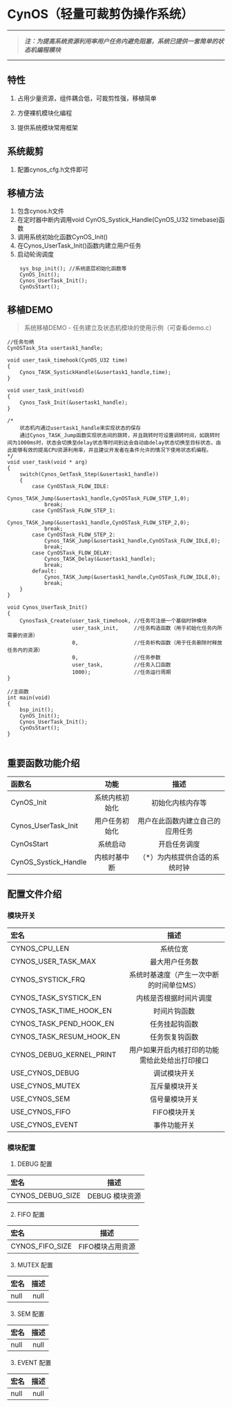 # CynOS（轻量可裁剪伪操作系统）

___
> ***注：为提高系统资源利用率用户任务内避免阻塞，系统已提供一套简单的状态机编程模块***
___

## 特性
1. 占用少量资源，组件耦合低，可裁剪性强，移植简单

2. 方便裸机模块化编程

3. 提供系统模块常用框架

## 系统裁剪

1. 配置cynos_cfg.h文件即可
## 移植方法
1. 包含cynos.h文件
2. 在定时器中断内调用void CynOS_Systick_Handle(CynOS_U32 timebase)函数
3. 调用系统初始化函数CynOS_Init()
4. 在Cynos_UserTask_Init()函数内建立用户任务
5. 启动轮询调度
```
	sys_bsp_init(); //系统底层初始化函数等
	CynOS_Init();
	Cynos_UserTask_Init();
	CynOsStart();
```
## 移植DEMO
> 系统移植DEMO - 任务建立及状态机模块的使用示例（可查看demo.c）
```
//任务句柄
CynOSTask_Sta usertask1_handle;

void user_task_timehook(CynOS_U32 time)
{
	Cynos_TASK_SystickHandle(&usertask1_handle,time);
}

void user_task_init(void)
{
	Cynos_Task_Init(&usertask1_handle);
}

/*             
	状态机内通过usertask1_handle来实现状态的保存
	通过Cynos_TASK_Jump函数实现状态间的跳转，并且跳转时可设置调转时间，如跳转时间为1000ms时，状态会切换至delay状态等时间到达会自动由delay状态切换至目标状态，由此能够有效的提高CPU资源利用率，并且建议开发者在条件允许的情况下使用状态机编程。
*/
void user_task(void * arg)
{
	switch(Cynos_GetTask_Step(&usertask1_handle))
	{
		case CynOSTask_FLOW_IDLE:
			Cynos_TASK_Jump(&usertask1_handle,CynOSTask_FLOW_STEP_1,0);
			break;
		case CynOSTask_FLOW_STEP_1:
			Cynos_TASK_Jump(&usertask1_handle,CynOSTask_FLOW_STEP_2,0);
			break;
		case CynOSTask_FLOW_STEP_2:
			Cynos_TASK_Jump(&usertask1_handle,CynOSTask_FLOW_IDLE,0);
			break;
		case CynOSTask_FLOW_DELAY:
			Cynos_TASK_Delay(&usertask1_handle);
			break;
		default:
			Cynos_TASK_Jump(&usertask1_handle,CynOSTask_FLOW_IDLE,0);
			break;
	}
}

void Cynos_UserTask_Init()
{
	CynosTask_Create(user_task_timehook, //任务可注册一个基础时钟模块
					 user_task_init,     //任务构造函数（用于初始化任务内所需要的资源）
					 0,				     //任务析构函数（用于任务删除时释放任务内的资源）
					 0,					 //任务参数
					 user_task,          //任务入口函数
					 1000);				 //任务运行周期
}

//主函数
int main(void)
{
	bsp_init();
	CynOS_Init();
	Cynos_UserTask_Init();
	CynOsStart();
}


```
## 重要函数功能介绍
| 函数名 | 功能 | 描述 |
| :------------ |:---------------:|:---------------:|
| CynOS_Init      | 系统内核初始化 | 初始化内核内存等 |
| Cynos_UserTask_Init | 用户任务初始化  | 用户在此函数内建立自己的应用任务 |
| CynOsStart 	| 系统启动	| 开启任务调度 |
| CynOS_Systick_Handle | 内核时基中断	| （*）为内核提供合适的系统时钟 |
## 配置文件介绍

### 模块开关
| 宏名 | 描述 |
| :------------ |:---------------:|
| CYNOS_CPU_LEN      | 系统位宽 |
| CYNOS_USER_TASK_MAX | 最大用户任务数  |
| CYNOS_SYSTICK_FRQ 	| 系统时基速度（产生一次中断的时间单位MS）	|
| CYNOS_TASK_SYSTICK_EN 	| 内核是否根据时间片调度	|
| CYNOS_TASK_TIME_HOOK_EN 	| 时间片钩函数	|
| CYNOS_TASK_PEND_HOOK_EN 	| 任务挂起钩函数	|
| CYNOS_TASK_RESUM_HOOK_EN 	| 任务恢复钩函数	|
| CYNOS_DEBUG_KERNEL_PRINT 	| 用户如果开启内核打印的功能需给此处给出打印接口	|
| USE_CYNOS_DEBUG 	| 调试模块开关	|
| USE_CYNOS_MUTEX 	| 互斥量模块开关	|
| USE_CYNOS_SEM 	| 信号量模块开关	|
| USE_CYNOS_FIFO 	| FIFO模块开关	|
| USE_CYNOS_EVENT | 事件功能开关	|

### 模块配置  
1. DEBUG 配置 

| 宏名 | 描述 |
| :------------ |:---------------:|
| CYNOS_DEBUG_SIZE | DEBUG 模块资源 |

2. FIFO 配置 

| 宏名 | 描述 |
| :------------ |:---------------:|
| CYNOS_FIFO_SIZE      | FIFO模块占用资源 |

3. MUTEX 配置  

| 宏名 | 描述 |
| :------------ |:---------------:|
| null      | null |

3. SEM 配置  

| 宏名 | 描述 |
| :------------ |:---------------:|
| null      | null |

3. EVENT 配置  

| 宏名 | 描述 |
| :--- | :--: |
| null | null |

